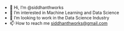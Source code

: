 - 👋 Hi, I’m @siddhanthworks
- 👀 I’m interested in Machine Learning and Data Science
- 💞️ I’m looking to work in the Data Science Industry  
- 📫 How to reach me siddhanthworks@gmail.com

<!---
siddhanthworks/siddhanthworks is a ✨ special ✨ repository because its `README.md` (this file) appears on your GitHub profile.
You can click the Preview link to take a look at your changes.
--->
